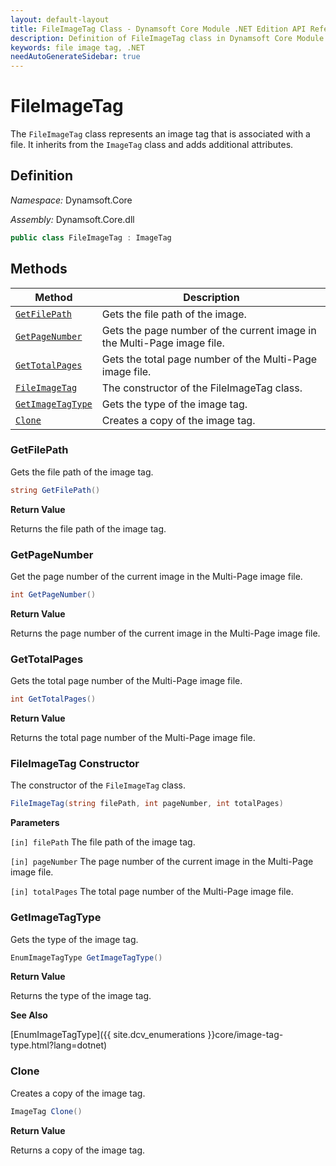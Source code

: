 ```yaml
---
layout: default-layout
title: FileImageTag Class - Dynamsoft Core Module .NET Edition API Reference
description: Definition of FileImageTag class in Dynamsoft Core Module .NET Edition.
keywords: file image tag, .NET
needAutoGenerateSidebar: true
---
```


# FileImageTag

The `FileImageTag` class represents an image tag that is associated with a file. It inherits from the `ImageTag` class and adds additional attributes.

## Definition

*Namespace:* Dynamsoft.Core

*Assembly:* Dynamsoft.Core.dll

```csharp
public class FileImageTag : ImageTag
```

## Methods

| Method               | Description |
|----------------------|-------------|
| [`GetFilePath`](#getfilepath) | Gets the file path of the image.|
| [`GetPageNumber`](#getpagenumber) | Gets the page number of the current image in the Multi-Page image file. |
| [`GetTotalPages`](#gettotalpages) | Gets the total page number of the Multi-Page image file. |
| [`FileImageTag`](#FileImageTag-constructor) | The constructor of the FileImageTag class. |
| [`GetImageTagType`](#getimagetagtype) | Gets the type of the image tag. |
| [`Clone`](#clone) | Creates a copy of the image tag. |

### GetFilePath

Gets the file path of the image tag.

```csharp
string GetFilePath()
```

**Return Value**

Returns the file path of the image tag.

### GetPageNumber

Get the page number of the current image in the Multi-Page image file.

```csharp
int GetPageNumber()
```

**Return Value**

Returns the page number of the current image in the Multi-Page image file.

### GetTotalPages

Gets the total page number of the Multi-Page image file.

```csharp
int GetTotalPages()
```

**Return Value**

Returns the total page number of the Multi-Page image file.

### FileImageTag Constructor

The constructor of the `FileImageTag` class.

```csharp
FileImageTag(string filePath, int pageNumber, int totalPages)
```

**Parameters**

`[in] filePath` The file path of the image tag.

`[in] pageNumber` The page number of the current image in the Multi-Page image file.

`[in] totalPages` The total page number of the Multi-Page image file.

### GetImageTagType

Gets the type of the image tag.

```csharp
EnumImageTagType GetImageTagType()
```

**Return Value**

Returns the type of the image tag.

**See Also**

[EnumImageTagType]({{ site.dcv_enumerations }}core/image-tag-type.html?lang=dotnet)

### Clone

Creates a copy of the image tag.

```csharp
ImageTag Clone()
```

**Return Value**

Returns a copy of the image tag.

